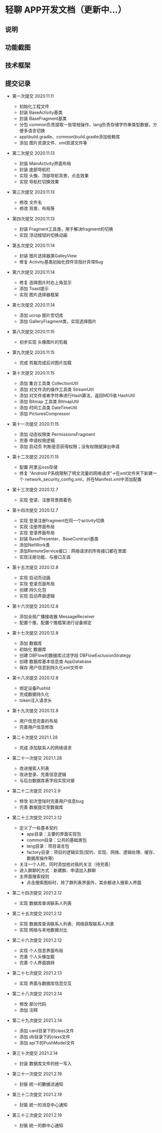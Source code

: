 # 轻聊 APP开发文档（更新中...）

## 说明

## 功能截图

## 技术框架

## 提交记录
- 第一次提交 2020.11.11
    - 初始化工程文件
    - 封装 BaseActivity基类
    - 封装 BaseFragment基类
    - 分包 common负责提取一些常规操作、lang负责存储字符串类型数据，方便多语言切换
    - app\build.gradle、common\build.gradle添加依赖库
    - 添加 图片资源文件、xml资源文件等

- 第二次提交 2020.11.13
    - 封装 MainActivity界面布局
    - 封装 底部导航栏
    - 实现 头像、顶部导航背景、点击效果
    - 实现 导航栏切换效果

- 第三次提交 2020.11.13
    - 修改 文件名
    - 修改 背景、布局等

- 第四次提交 2020.11.13
    - 封装 Fragment工具类，用于解决fragment的切换
    - 实现 浮动按钮的切换动画

- 第五次提交 2020.11.14
    - 封装 图片选择器类GalleyView
    - 修复 Activity基类初始化控件空指针异常Bug

- 第六次提交 2020.11.14
    - 修复 选择图片时右上角显示
    - 添加 Toast提示
    - 实现 图片选择器框架

- 第七次提交 2020.11.14
    - 添加 ucrop 图片剪切库
    - 添加 GalleryFragment类，实现选择图片

- 第八次提交 2020.11.15
    - 初步实现 头像图片的剪裁

- 第九次提交 2020.11.15
    - 完成 剪裁完成后对图片加载

- 第十次提交 2020.11.15
    - 添加 集合工具类 CollectionUtil
    - 添加 对文件流的操作工具类 StreamUtil
    - 添加 对文件或者字符串进行Hash算法，返回MD5值 HashUtil
    - 添加 Bitmap 工具类 BitmapUtil
    - 添加 时间工具类 DateTimeUtil
    - 添加 PicturesCompressor

- 第十一次提交 2020.11.15
    - 添加 动态权限类 PermissionsFragment
    - 完善 申请权限逻辑
    - 添加 启动页 判断是否获得权限；没有权限就弹出申请

- 第十二次提交 2020.11.15
    - 配置 阿里云oss存储
    - 修复  “Android P系统限制了明文流量的网络请求”->在xml文件夹下新建一个 network_security_config.xml，并在Manifest.xml中添加配置

- 第十三次提交 2020.12.7
    - 实现 登录、注册背景图着色

- 第十四次提交 2020.12.7
    - 实现 登录注册fragment在同一个activity切换
    - 实现 注册界面布局
    - 实现 登录界面布局
    - 封装 BasePresenter、BaseContract基类
    - 添加NetWork类
    - 添加RemoteService接口：网络请求的所有接口都在里面
    - 实现注册功能、与接口互调

- 第十五次提交 2020.12.8
    - 实现 启动页动画
    - 实现 登录页面布局
    - 创建 持久化包
    - 实现 启动界面逻辑

- 第十六次提交 2020.12.8
    - 添加全局广播接收器 MessageReceiver
    - 配置个推，配置个推框架进行设备绑定

- 第十七次提交 2020.12.8
    - 添加 数据库
    - 初始化 数据库
    - 创建 DBFlow的数据库过滤字段 DBFlowExclusionStrategy
    - 创建 数据库基本信息类 AppDatabase
    - 保存 用户信息到持久化xml文件中

- 第十八次提交 2020.12.8
    - 绑定设备PushId
    - 完成数据持久化
    - token注入请求头

- 第十九次提交 2020.12.8
    - 用户信息完善的布局
    - 完善用户信息修改

- 第二十次提交 2021.1.28
    - 完成 添加联系人的网络请求

- 第二十一次提交 2021.1.28
    - 改进搜索人列表
    - 改进登录、完善信息逻辑
    - 与后台数据库表字段实现对接
    
- 第二十二次提交 2021.2.9
    - 修改 初次登陆时完善用户信息bug
    - 完善 数据提交至数据库
    
- 第二十三次提交 2021.2.12
    - 定义了一些基本契约
        - app目录：主要的界面实现包
        - common目录：公共的基础类包
        - lang目录：项目语言包
        - factory目录：项目的逻辑实现(契约、实现、网络、逻辑处理、缓存、数据库操作等)
    - 关注一个人时，同时添加他对我的关注（待完善）
    - 进入群聊的方式：新建群、申请加入群聊
    - 主界面搜索规则
        - 点击搜索图标时，除了群列表界面外，其余都进入搜索人界面    
        
- 第二十四次提交 2021.2.12
    - 实现 数据库查询联系人列表
    
- 第二十五次提交 2021.2.12
    - 实现 数据库查询联系人列表、网络获取联系人列表
    - 实现 网络与本地数据对比
    
- 第二十六次提交 2021.2.12
    - 实现 个人信息界面布局
    - 完善 个人头像加载
    - 完善 个人界面跳转
    
- 第二十七次提交 2021.2.13
    - 实现 界面与数据库信息交互
    
- 第二十八次提交 2021.2.14
    - 修改 部分代码
    - 添加 注释
    
- 第二十九次提交 2021.2.14
    - 添加 card目录下的class文件
    - 添加 db目录下的class文件
    - 添加 api下的PushModel文件
    
- 第三十次提交 2021.2.14
    - 封装 数据库文件的统一写入
    
- 第三十一次提交 2021.2.19
    - 封裝 統一的數據流通知
    
- 第三十二次提交 2021.2.19
    - 封裝 統一的消息中心通知

- 第三十三次提交 2021.2.19
    - 封裝 統一的群中心通知